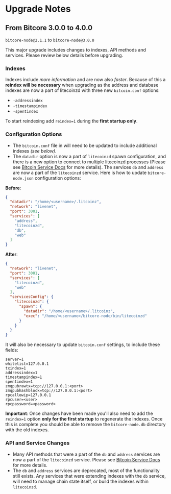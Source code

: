 # Upgrade Notes

## From Bitcore 3.0.0 to 4.0.0

`bitcore-node@2.1.1` to `bitcore-node@3.0.0`

This major upgrade includes changes to indexes, API methods and services. Please review below details before upgrading.

### Indexes

Indexes include *more information* and are now also *faster*. Because of this a **reindex will be necessary** when upgrading as the address and database indexes are now a part of litecoinzd with three new `bitcoin.conf` options:
- `-addressindex`
- `-timestampindex`
- `-spentindex`

To start reindexing add `reindex=1` during the **first startup only**.

### Configuration Options

- The `bitcoin.conf` file in will need to be updated to include additional indexes *(see below)*.
- The `datadir` option is now a part of `litecoinzd` spawn configuration, and there is a new option to connect to multiple litecoinzd processes (Please see [Bitcoin Service Docs](services/litecoinzd.md) for more details). The services `db` and `address` are now a part of the `litecoinzd` service. Here is how to update `bitcore-node.json` configuration options:

**Before**:
```json
{
  "datadir": "/home/<username>/.litcoinz",
  "network": "livenet",
  "port": 3001,
  "services": [
    "address",
    "litecoinzd",
    "db",
    "web"
  ]
}
```

**After**:
```json
{
  "network": "livenet",
  "port": 3001,
  "services": [
    "litecoinzd",
    "web"
  ],
  "servicesConfig": {
    "litecoinzd": {
      "spawn": {
        "datadir": "/home/<username>/.litcoinz",
        "exec": "/home/<username>/bitcore-node/bin/litecoinzd"
      }
    }
  }
}
```

It will also be necessary to update `bitcoin.conf` settings, to include these fields:
```
server=1
whitelist=127.0.0.1
txindex=1
addressindex=1
timestampindex=1
spentindex=1
zmqpubrawtx=tcp://127.0.0.1:<port>
zmqpubhashblock=tcp://127.0.0.1:<port>
rpcallowip=127.0.0.1
rpcuser=<user>
rpcpassword=<password>
```

**Important**: Once changes have been made you'll also need to add the `reindex=1` option **only for the first startup** to regenerate the indexes. Once this is complete you should be able to remove the `bitcore-node.db` directory with the old indexes.

### API and Service Changes
- Many API methods that were a part of the `db` and `address` services are now a part of the `litecoinzd` service. Please see [Bitcoin Service Docs](services/litecoinzd.md) for more details.
- The `db` and `address` services are deprecated, most of the functionality still exists. Any services that were extending indexes with the `db` service, will need to manage chain state itself, or build the indexes within `litecoinzd`.
